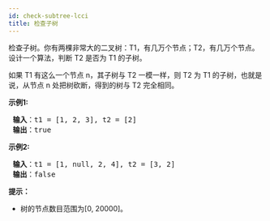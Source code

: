 ```yaml
---
id: check-subtree-lcci
title: 检查子树
---
```

检查子树。你有两棵非常大的二叉树：T1，有几万个节点；T2，有几万个节点。设计一个算法，判断 T2 是否为 T1 的子树。

如果 T1 有这么一个节点 n，其子树与 T2 一模一样，则 T2 为 T1 的子树，也就是说，从节点 n 处把树砍断，得到的树与 T2 完全相同。

**示例1:**


<pre><strong> 输入</strong>：t1 = [1, 2, 3], t2 = [2]<br/><strong> 输出</strong>：true<br/></pre>

**示例2:**


<pre><strong> 输入</strong>：t1 = [1, null, 2, 4], t2 = [3, 2]<br/><strong> 输出</strong>：false<br/></pre>

**提示：**

- 树的节点数目范围为[0, 20000]。